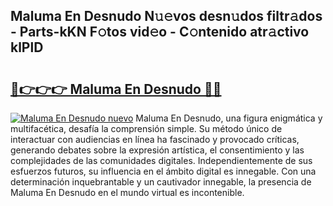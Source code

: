 ## Maluma En Desnudo N𝚞𝚎vos desn𝚞dos filtr𝚊dos - Parts-kKN F𝚘tos vid𝚎o - C𝚘ntenido atr𝚊ctivo klPlD

# <h2><a href="http://mb02euv.tromn.icu/?c=Maluma+En+Desnudo">🔗👉👉👉 Maluma En Desnudo 🔗🔗</a></h2>

[![Maluma En Desnudo nuevo](https://i.imgur.com/pEAQMta.gif)](http://mb02euv.tromn.icu/?c=Maluma+En+Desnudo)
Maluma En Desnudo, una figura enigmática y multifacética, desafía la comprensión simple. Su método único de interactuar con audiencias en línea ha fascinado y provocado críticas, generando debates sobre la expresión artística, el consentimiento y las complejidades de las comunidades digitales. Independientemente de sus esfuerzos futuros, su influencia en el ámbito digital es innegable. Con una determinación inquebrantable y un cautivador innegable, la presencia de Maluma En Desnudo en el mundo virtual es incontenible.

